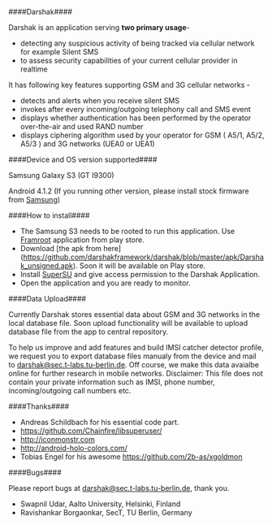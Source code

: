 ####Darshak####

Darshak is an application serving **two primary usage**-

* detecting any suspicious activity of being tracked via cellular network for example Silent SMS
* to assess security capabilities of your current cellular provider in realtime
 
It has following key features supporting GSM and 3G cellular networks -
* detects and alerts when you receive silent SMS
* invokes after every incoming/outgoing telephony call and SMS event
* displays whether authentication has been performed by the operator
over-the-air and used RAND number
* displays ciphering algorithm used by your operator for GSM ( A5/1,
A5/2, A5/3 ) and 3G networks (UEA0 or UEA1)


####Device and OS version supported####

Samsung Galaxy S3 (GT I9300) 

Android 4.1.2  (If you running other version, please install stock
firmware from [Samsung](http://www.sammobile.com/firmwares/))


####How to install####

* The Samsung S3 needs to be rooted to run this application. Use [Framroot](http://forum.xda-developers.com/apps/framaroot/root-framaroot-one-click-apk-to-root-t2130276)
application from play store.
* Download [the apk from here] (https://github.com/darshakframework/darshak/blob/master/apk/Darshak_unsigned.apk). Soon it will be available on Play store.
* Install [SuperSU](https://play.google.com/store/apps/details?id=eu.chainfire.supersu&hl=de) and give access permission to the Darshak Application.
* Open the application and you are ready to monitor.

####Data Upload####

Currently Darshak stores essential data about GSM and 3G networks in the local
database file.  Soon upload functionality will be available to upload database file from the app to central repository. 

To help us improve and add features and build IMSI catcher detector profile, we request you to export database files manualy from the device and mail to darshak@sec.t-labs.tu-berlin.de.
Off course, we make this data avaialbe online for further research in mobile networks.
Disclaimer: This file does not contain your private information such as IMSI, phone number, incoming/outgoing call numbers etc.

####Thanks####

* Andreas Schildbach for his essential code part.
* https://github.com/Chainfire/libsuperuser/
* http://iconmonstr.com
* http://android-holo-colors.com/
* Tobias Engel for his awesome https://github.com/2b-as/xgoldmon

####Bugs####

Please report bugs at darshak@sec.t-labs.tu-berlin.de, thank you.

- Swapnil Udar, Aalto University, Helsinki, Finland
- Ravishankar Borgaonkar, SecT, TU Berlin, Germany
